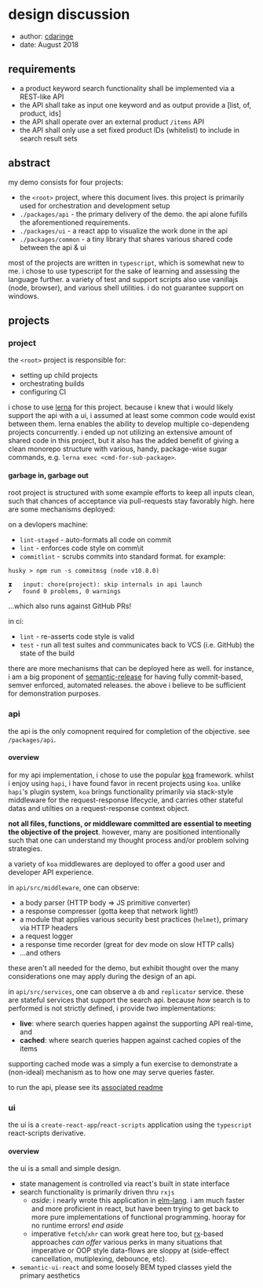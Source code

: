 # design discussion

- author: [cdaringe](https://cdaringe.com/)
- date: August 2018

## requirements

- a product keyword search functionality shall be implemented via a REST-like API
- the API shall take as input one keyword and as output provide a [list, of, product, ids]
- the API shall operate over an external product `/items` API
- the API shall only use a set fixed product IDs (whitelist) to include in search result sets

## abstract

my demo consists for four projects:

- the `<root>` project, where this document lives. this project is primarily used for orchestration and development setup
- `./packages/api` - the primary delivery of the demo.  the api alone fufills the aforementioned requirements.
- `./packages/ui` - a react app to visualize the work done in the api
- `./packages/common` - a tiny library that shares various shared code between the api & ui

most of the projects are written in `typescript`, which is somewhat new to me.  i
chose to use typescript for the sake of learning and assessing the language further.
a variety of test and support scripts also use vanillajs (node, browser), and various
shell utilities.  i do not guarantee support on windows.

## projects

### <root> project

the `<root>` project is responsible for:

- setting up child projects
- orchestrating builds
- configuring CI

i chose to use [lerna](https://github.com/lerna/lerna) for this project.  because i knew that i would likely
support the api with a ui, i assumed at least some common code would exist between them.  lerna enables the ability to
develop multiple co-dependeng projects concurrently.  i ended up not utilizing an extensive amount of shared code in
this project, but it also has the added benefit of giving a clean monorepo structure with various, handy, package-wise
sugar commands, e.g. `lerna exec <cmd-for-sub-package>`.

#### garbage in, garbage out

root project is structured with some example efforts to keep all inputs clean, such that
chances of acceptance via pull-requests stay favorably high.  here are some mechanisms deployed:


on a devlopers machine:

- `lint-staged` - auto-formats all code on commit
- `lint` - enforces code style on comm\it
- `commitlint` - scrubs commits into standard format. for example:

```
husky > npm run -s commitmsg (node v10.8.0)

⧗   input: chore(project): skip internals in api launch
✔   found 0 problems, 0 warnings
```

...which also runs against GitHub PRs!

in ci:

- `lint` - re-asserts code style is valid
- `test` - run all test suites and communicates back to VCS (i.e. GitHub) the state of the build

there are more mechanisms that can be deployed here as well.  for instance, i am
a big proponent of [semantic-release](https://github.com/semantic-release/semantic-release)
for having fully commit-based, semver enforced, automated releases.  the above i
believe to be sufficient for demonstration purposes.

### api

the api is the only comopnent required for completion of the objective.  see `/packages/api`.

#### overview

for my api implementation, i chose to use the popular [koa](https://koajs.com/) framework.  whilst i
enjoy using `hapi`, i have found favor in recent projects using `koa`.
unlike `hapi`'s plugin system, `koa` brings functionality
primarily via stack-style middleware for the request-response lifecycle, and
carries other stateful datas and utilties on a request-response context object.

**not all files, functions, or middleware committed are essential to meeting the
objective of the project**.  however, many are positioned intentionally such
that one can understand my thought process and/or problem solving strategies.

a variety of `koa` middlewares are deployed to offer a good user and developer API
experience.

in `api/src/middleware`, one can observe:

- a body parser (HTTP body => JS primitive converter)
- a response compresser (gotta keep that network light!)
- a module that applies various security best practices (`helmet`), primary via HTTP headers
- a request logger
- a response time recorder (great for dev mode on slow HTTP calls)
- ...and others

these aren't all needed for the demo, but exhibit thought over the many considerations
one may apply during the design of an api.

in `api/src/services`, one can observe a `db` and `replicator` service.  these
are stateful services that support the search api.  because _how_ search is to
performed is not strictly defined, i provide _two_ implementations:

- **live**: where search queries happen against the supporting API real-time, and
- **cached**: where search queries happen against cached copies of the items

supporting cached mode was a simply a fun exercise to demonstrate a (non-ideal) mechanism
as to how one may serve queries faster.

to run the api, please see its [associated readme](./packages/api/readme.md)

### ui

the ui is a `create-react-app`/`react-scripts` application using the `typescript` react-scripts derivative.

#### overview

the ui is a small and simple design.

- state management is controlled via react's built in state interface
- search functionality is primarily driven thru `rxjs`
    - _aside_: i nearly wrote this application in [elm-lang](http://elm-lang.org/). i am much faster and more proficient in react, but have been trying to get back to more pure implementations of functional programming.  hooray for no runtime errors! _end aside_
    - imperative `fetch`/`xhr` can work great here too, but [rx](http://reactivex.io/)-based approaches _can offer_ various perks in many situations that imperative or OOP style data-flows are sloppy at (side-effect cancellation, mutiplexing, debounce, etc).
- `semantic-ui-react` and some loosely BEM typed classes yield the primary aesthetics


